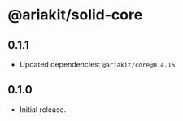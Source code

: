 # @ariakit/solid-core

## 0.1.1

- Updated dependencies: `@ariakit/core@0.4.15`

## 0.1.0

- Initial release.
